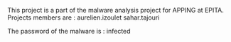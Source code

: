 This project is a part of the malware analysis project for APPING at EPITA.
Projects members are :
aurelien.izoulet
sahar.tajouri

The password of the malware is : infected
